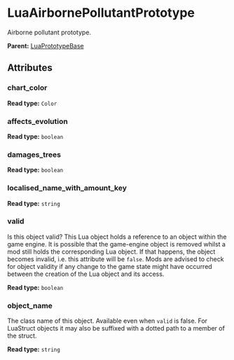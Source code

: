 # LuaAirbornePollutantPrototype

Airborne pollutant prototype.

**Parent:** [LuaPrototypeBase](LuaPrototypeBase.md)

## Attributes

### chart_color

**Read type:** `Color`

### affects_evolution

**Read type:** `boolean`

### damages_trees

**Read type:** `boolean`

### localised_name_with_amount_key

**Read type:** `string`

### valid

Is this object valid? This Lua object holds a reference to an object within the game engine. It is possible that the game-engine object is removed whilst a mod still holds the corresponding Lua object. If that happens, the object becomes invalid, i.e. this attribute will be `false`. Mods are advised to check for object validity if any change to the game state might have occurred between the creation of the Lua object and its access.

**Read type:** `boolean`

### object_name

The class name of this object. Available even when `valid` is false. For LuaStruct objects it may also be suffixed with a dotted path to a member of the struct.

**Read type:** `string`

